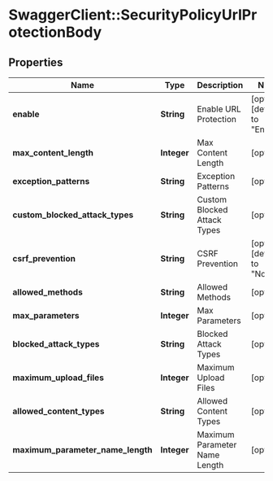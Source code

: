 # SwaggerClient::SecurityPolicyUrlProtectionBody

## Properties
Name | Type | Description | Notes
------------ | ------------- | ------------- | -------------
**enable** | **String** | Enable URL Protection | [optional] [default to &quot;Enable&quot;]
**max_content_length** | **Integer** | Max Content Length | [optional] 
**exception_patterns** | **String** | Exception Patterns | [optional] 
**custom_blocked_attack_types** | **String** | Custom Blocked Attack Types | [optional] 
**csrf_prevention** | **String** | CSRF Prevention | [optional] [default to &quot;None&quot;]
**allowed_methods** | **String** | Allowed Methods | [optional] 
**max_parameters** | **Integer** | Max Parameters | [optional] 
**blocked_attack_types** | **String** | Blocked Attack Types | [optional] 
**maximum_upload_files** | **Integer** | Maximum Upload Files | [optional] 
**allowed_content_types** | **String** | Allowed Content Types | [optional] 
**maximum_parameter_name_length** | **Integer** | Maximum Parameter Name Length | [optional] 


